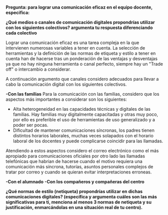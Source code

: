 **Pregunta: para lograr una comunicación eficaz en el equipo docente, especifica:**

**¿Qué medios o canales de comunicación digitales propondrías utilizar con los siguientes colectivos? argumenta tu respuesta diferenciando cada colectivo**

Lograr una comunicación eficaz es una tarea compleja en la que intervienen numerosas variables a tener en cuenta. La selección de herramientas y la definición de las normas de etiqueta y estilo a tener en cuenta han de hacerse tras un ponderación de las ventajas y desventajas ya que no hay ninguna herramienta o canal perfecto, siempre hay un "Trade off" o intercambio a considerar. 

A continuación argumento que canales considero adecuados para llevar a cabo la comunicación digital con los siguientes colectivos.

**-Con las familias**
Para la comunicación con las familias, considero que los aspectos más importantes a considerar son los siguientes:
- Alta heterogeneidad en las capacidades técnicas y digitales de las familias. Hay familias muy digitalmente capacitadas y otras muy poco, por ello es preferible el uso de herramientas de uso generalizado y a poder ser pocas.
- Dificultad de mantener comunicaciones síncronas, los padres tienen distintos horarios laborales, muchas veces solapados con el horario laboral de los docentes y puede complicarse coincidir para las llamadas.

Atendiendo a estos aspectos considero el correo electrónico como el más apropiado para comunicaciones oficiales por otro lado las llamadas telefónicas que habrian de hacerse cuando el motivo requiera una comunicación más síncrona, tutorías, asuntos personales complejos de tratar por correo y cuando se quieran evitar interpretaciones erroneas. 

**-Con el alumnado**
**-Con los compañeros y compañeras del centro**

**¿Qué normas de estilo (netiqueta) propondrías utilizar en dichas comunicaciones digitales? (específica y argumenta cuáles son las más significativas para ti, menciona al menos 3 normas de netiqueta y su justificación, enmarcándolas en una situación real de tu centro).**

